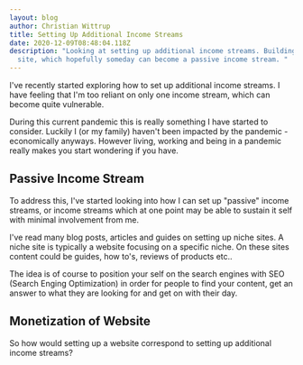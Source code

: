 ```yaml
---
layout: blog
author: Christian Wittrup
title: Setting Up Additional Income Streams
date: 2020-12-09T08:48:04.118Z
description: "Looking at setting up additional income streams. Building a niche
  site, which hopefully someday can become a passive income stream. "
---
```

I've recently started exploring how to set up additional income streams. I have feeling that I'm too reliant on only one income stream, which can become quite vulnerable. 

During this current pandemic this is really something I have started to consider. Luckily I (or my family) haven't been impacted by the pandemic - economically anyways. However living, working and being in a pandemic really makes you start wondering if you have.

## Passive Income Stream

To address this, I've started looking into how I can set up "passive" income streams, or income streams which at one point may be able to sustain it self with minimal involvement from me. 

I've read many blog posts, articles and guides on setting up niche sites. A niche site is typically a website focusing on a specific niche. On these sites content could be guides, how to's, reviews of products etc..

The idea is of course to position your self on the search engines with SEO (Search Enging Optimization) in order for people to find your content, get an answer to what they are looking for and get on with their day. 

## Monetization of Website

So how would setting up a website correspond to setting up additional income streams?